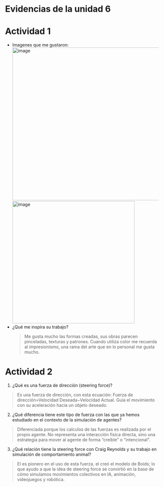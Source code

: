 # Evidencias de la unidad 6
# Actividad 1
- Imagenes que me gustaron:  
<img width="500" height="500" alt="image" src="https://github.com/user-attachments/assets/acd57fe1-e2fe-4c88-894a-ff8dc65ac0b0" /> <img width="400" height="400" alt="image" src="https://github.com/user-attachments/assets/77407424-dd98-4088-86dc-a4162f0f87ee" />
- ¿Qué me inspira su trabajo?
  > Me gusta mucho las formas creadas, sus obras parecen pinceladas, texturas y patrones. Cuando utiliza color me recuerda al impresionismo, una rama del arte que en lo personal me gusta mucho.

# Actividad 2

1. ¿Qué es una fuerza de dirección (steering force)?
> Es una fuerza de dirección, con esta ecuación: Fuerza de dirección=Velocidad Deseada−Velocidad Actual. Guia el movimiento con su aceleración hacia un objeto deseado.  
2. ¿Qué diferencia tiene este tipo de fuerza con las que ya hemos estudiado en el contexto de la simulación de agentes?
> Diferenciada porque los calculos de las fuerzas es realizada por el propio agente. No representa una interacción física directa, sino una estrategia para mover al agente de forma “creíble” o “intencional”.
3. ¿Qué relación tiene la steering force con Craig Reynolds y su trabajo en simulación de comportamiento animal?
> El es pionero en el uso de esta fuerza, el creó el modelo de Boids; lo que ayudo a que la idea de steering force se convirtió en la base de cómo simulamos movimientos colectivos en IA, animación, videojuegos y robótica.
